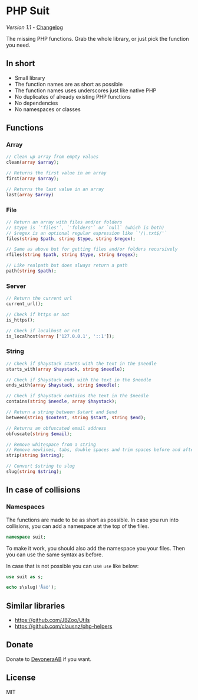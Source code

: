# PHP Suit

*Version 1.1* - [Changelog](changelog.md)

The missing PHP functions. Grab the whole library, or just pick the function you need.

## In short

- Small library
- The function names are as short as possible
- The function names uses underscores just like native PHP
- No duplicates of already existing PHP functions
- No dependencies
- No namespaces or classes

## Functions

### Array

```php
// Clean up array from empty values
clean(array $array);

// Returns the first value in an array
first(array $array);

// Returns the last value in an array
last(array $array)
```

### File

```php
// Return an array with files and/or folders
// $type is `'files'`, `'folders'` or `null` (which is both)
// $regex is an optional regular expression like `'/\.txt$/'`
files(string $path, string $type, string $regex);

// Same as above but for getting files and/or folders recursively
rfiles(string $path, string $type, string $regex);

// Like realpath but does always return a path
path(string $path);
```

### Server

```php
// Return the current url
current_url();

// Check if https or not
is_https();

// Check if localhost or not
is_localhost(array ['127.0.0.1', '::1']);
```

### String

```php
// Check if $haystack starts with the text in the $needle
starts_with(array $haystack, string $needle);

// Check if $haystack ends with the text in the $needle
ends_with(array $haystack, string $needle);

// Check if $haystack contains the text in the $needle
contains(string $needle, array $haystack);

// Return a string between $start and $end
between(string $content, string $start, string $end);

// Returns an obfuscated email address
obfuscate(string $email);

// Remove whitespace from a string
// Remove newlines, tabs, double spaces and trim spaces before and after
strip(string $string);

// Convert $string to slug
slug(string $string);
```

## In case of collisions

### Namespaces

The functions are made to be as short as possible. In case you run into collisions, you can add a namespace at the top of the files.

```php
namespace suit;
```

To make it work, you should also add the namespace you your files. Then you can use the same syntax as before.

In case that is not possible you can use `use` like below:

```php
use suit as s;

echo s\slug('Åäö');
```

## Similar libraries

- https://github.com/JBZoo/Utils
- https://github.com/clausnz/php-helpers

## Donate

Donate to [DevoneraAB](https://www.paypal.me/DevoneraAB) if you want.

## License

MIT